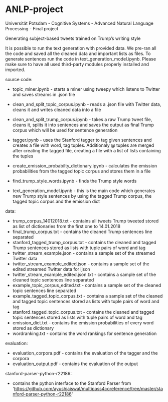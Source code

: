 # ANLP-project
Universität Potsdam - Cognitive Systems - Advanced Natural Language Processing - Final project

Generating subject-based tweets trained on Trump’s writing style

It is possible to run the text generation with provided data. We pre-ran all the code and saved all the cleaned data and important lists as files.
To generate sentences run the code in text_generation_model.ipynb. Please make sure to have all used third-party modules properly installed and imported.

source code:
- topic_miner.ipynb	 			                      - starts a miner using tweepy which listens to Twitter and saves streams in .json file
- clean_and_split_topic_corpus.ipynb		        - reads a .json file with Twitter data, cleans it and writes cleaned data into a file
- clean_and_split_trump_corpus.ipynb 		        - takes a raw Trump tweet file, cleans it, splits it into sentences and saves the output                                                   as final Trump corpus which will be used for sentence generation
- tagger.ipynb 					                        - uses the Stanford tagger to tag given sentences and creates a file with word, tag                                                       tuples. Additionaly @ tuples are merged after creating the tagged file, creating a                                                       file with a list of lists containing the tuples
- create_emission_probabilty_dictionary.ipynb 	- calculates the emission probabilities from the tagged topic corpus and stores them in                                                   a file
- find_trump_style_words.ipynb 			            - finds the Trump style words

- text_generation_model.ipynb 			            - this is the main code which generates new Trump style sentences by using the tagged                                                     Trump corpus, the tagged topic corpus and the emission dict

data:
- trump_corpus_14012018.txt 			        - contains all tweets Trump tweeted stored as list of dictionaries from the first one to                                                   14.01.2018
- final_trump_corpus.txt 			            - contains the cleaned Trump sentences line separated
- stanford_tagged_trump_corpus.txt 		    - contains the cleaned and tagged Trump sentences stored as lists with tuple pairs of word and                                             tag
- twitter_stream_example.json			        - contains a sample set of the streamed Twitter data
- twitter_stream_example_edited.json		  - contains a sample set of the edited streamed Twitter data for ijson
- twitter_stream_example_edited.json.txt	- contains a sample set of the cleaned topic sentences line separated
- example_topic_corpus_edited.txt		      - contains a sample set of the cleaned topic sentences line separated
- example_tagged_topic_corpus.txt		      - contains a sample set of the cleaned and tagged topic sentences stored as lists with tuple                                               pairs of word and tag
- stanford_tagged_topic_corpus.txt 		    - contains the cleaned and tagged topic sentences stored as lists with tuple pairs of word and                                             tag
- emission_dict.txt 				              - contains the emission probabilities of every word stored as dictionary
- wordranking.txt				                  - contains the word rankings for sentence generation

evaluation:
- evaluation_corpora.pdf		- contains the evaluation of the tagger and the corpora
- evaluation_output.pdf			- contains the evaluation of the output

stanford-parser-python-r22186:
- contains the python interface to the Stanford Parser from 'https://github.com/ayushjaiswal/multipass4coreference/tree/master/stanford-parser-python-r22186'
